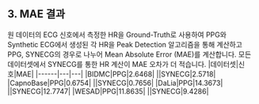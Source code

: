 ## 3. MAE 결과
원 데이터의 ECG 신호에서 측정한 HR을 Ground-Truth로 사용하여 PPG와 Synthetic ECG에서 생성된 각 HR을 Peak Detection 알고리즘을 통해 계산하고 PPG, SYNECG의 경우로 나누어 Mean Absolute Error (MAE)를 계산합니다. 모든 데이터셋에서 SYNECG를 통한 HR 계산이 MAE 오차가 더 적습니다.
|데이터셋|신호|MAE|
|------|---|---|
|BIDMC|PPG|2.6468|
||SYNECG|2.5718|
|CapnoBase|PPG|0.6754|
||SYNECG|0.7656|
|DaLia|PPG|14.3673|
||SYNECG|12.7747|
|WESAD|PPG|11.8635|
||SYNECG|9.4286|
